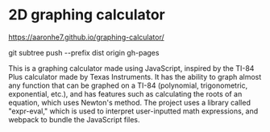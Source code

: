 # 2D graphing calculator

https://aaronhe7.github.io/graphing-calculator/

git subtree push --prefix dist origin gh-pages

This is a graphing calculator made using JavaScript, inspired by the TI-84 Plus calculator made by Texas Instruments. It has the ability to graph almost any function that can be graphed on a TI-84 (polynomial, trigonometric, exponential, etc.), and has features such as calculating the roots of an equation, which uses Newton's method. The project uses a library called "expr-eval," which is used to interpret user-inputted math expressions, and webpack to bundle the JavaScript files.

